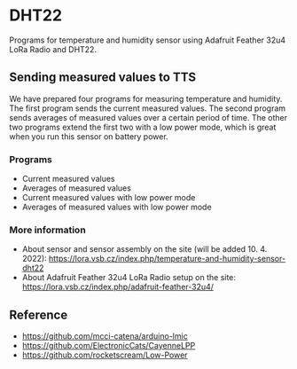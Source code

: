 # DHT22

Programs for temperature and humidity sensor using Adafruit Feather 32u4 LoRa Radio and DHT22.

## Sending measured values to TTS

We have prepared four programs for measuring temperature and humidity. The first program sends the current measured values. The second program sends averages of measured values over a certain period of time. The other two programs extend the first two with a low power mode, which is great when you run this sensor on battery power.

### Programs
- Current measured values
- Averages of measured values
- Current measured values with low power mode
- Averages of measured values with low power mode

### More information
- About sensor and sensor assembly on the site (will be added 10. 4. 2022): <a href="https://lora.vsb.cz/index.php/temperature-and-humidity-sensor-dht22" target="_blank"  rel="noopener noreferrer">https://lora.vsb.cz/index.php/temperature-and-humidity-sensor-dht22</a>
- About Adafruit Feather 32u4 LoRa Radio setup on the site: <a href="https://lora.vsb.cz/index.php/adafruit-feather-32u4/" target="_blank">https://lora.vsb.cz/index.php/adafruit-feather-32u4/</a>

## Reference
- <a href="https://github.com/mcci-catena/arduino-lmic" target="_blank">https://github.com/mcci-catena/arduino-lmic</a>
- <a href="https://github.com/ElectronicCats/CayenneLPP" target="_blank">https://github.com/ElectronicCats/CayenneLPP</a>
- <a href="https://github.com/rocketscream/Low-Power" target="_blank">https://github.com/rocketscream/Low-Power</a>
